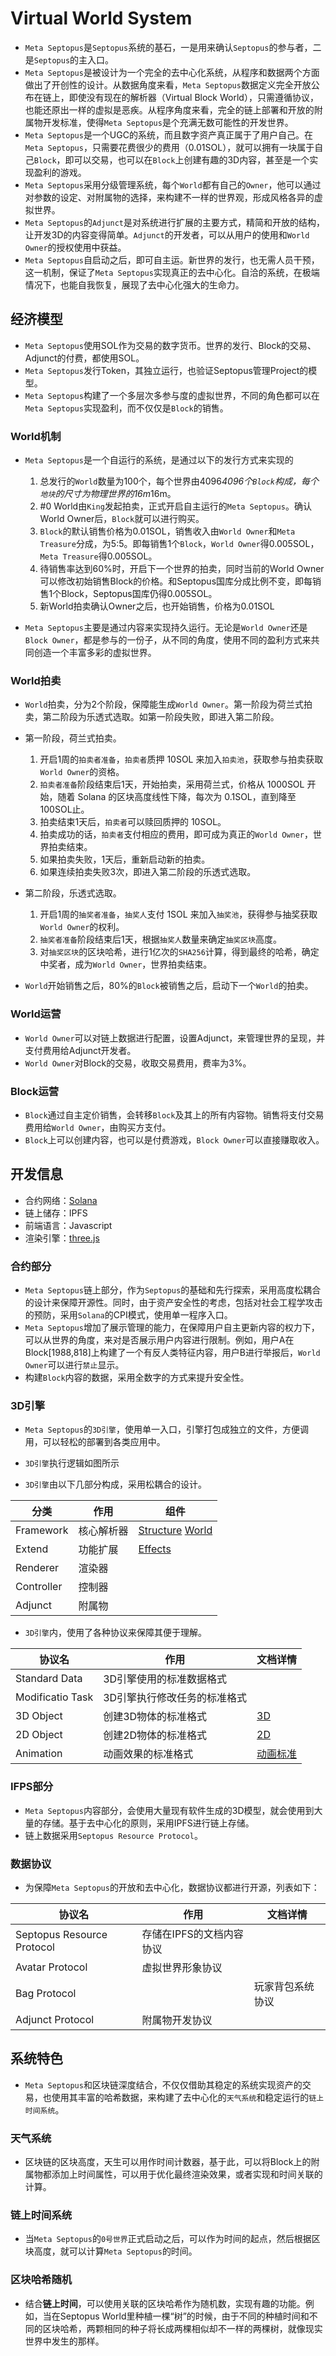 # Virtual World System

* `Meta Septopus`是`Septopus`系统的基石，一是用来确认`Septopus`的参与者，二是`Septopus`的主入口。
* `Meta Septopus`是被设计为一个完全的去中心化系统，从程序和数据两个方面做出了开创性的设计。从数据角度来看，`Meta Septopus`数据定义完全开放公布在链上，即使没有现在的解析器（Virtual Block World），只需遵循协议，也能还原出一样的虚拟是恶疾。从程序角度来看，完全的链上部署和开放的附属物开发标准，使得`Meta Septopus`是个充满无数可能性的开发世界。
* `Meta Septopus`是一个UGC的系统，而且数字资产真正属于了用户自己。在`Meta Septopus`，只需要花费很少的费用（0.01SOL），就可以拥有一块属于自己`Block`，即可以交易，也可以在`Block`上创建有趣的3D内容，甚至是一个实现盈利的游戏。
* `Meta Septopus`采用分级管理系统，每个`World`都有自己的`Owner`，他可以通过对参数的设定、对附属物的选择，来构建不一样的世界观，形成风格各异的虚拟世界。
* `Meta Septopus`的`Adjunct`是对系统进行扩展的主要方式，精简和开放的结构，让开发3D的内容变得简单。`Adjunct`的开发者，可以从用户的使用和`World Owner`的授权使用中获益。
* `Meta Septopus`自启动之后，即可自主运。新世界的发行，也无需人员干预，这一机制，保证了`Meta Septopus`实现真正的去中心化。自洽的系统，在极端情况下，也能自我恢复，展现了去中心化强大的生命力。

## 经济模型

* `Meta Septopus`使用SOL作为交易的数字货币。世界的发行、Block的交易、Adjunct的付费，都使用SOL。
* `Meta Septopus`发行Token，其独立运行，也验证Septopus管理Project的模型。
* `Meta Septopus`构建了一个多层次多参与度的虚拟世界，不同的角色都可以在`Meta Septopus`实现盈利，而不仅仅是`Block`的销售。

### World机制

* `Meta Septopus`是一个自运行的系统，是通过以下的发行方式来实现的
  1. 总发行的`World`数量为100个，每个世界由4096*4096个`Block`构成，每个`地块`的尺寸为物理世界的16m*16m。
  2. #0 World由`King`发起拍卖，正式开启自主运行的`Meta Septopus`。确认World Owner后，`Block`就可以进行购买。
  3. `Block`的默认销售价格为0.01SOL，销售收入由`World Owner`和`Meta Treasure`分成，为5:5。即每销售1个`Block`，`World Owner`得0.005SOL，`Meta Treasure`得0.005SOL。
  4. 待销售率达到60%时，开启下一个世界的拍卖，同时当前的World Owner可以修改初始销售Block的价格。和Septopus国库分成比例不变，即每销售1个Block，Septopus国库仍得0.005SOL。
  5. 新World拍卖确认Owner之后，也开始销售，价格为0.01SOL

* `Meta Septopus`主要是通过内容来实现持久运行。无论是`World Owner`还是`Block Owner`，都是参与的一份子，从不同的角度，使用不同的盈利方式来共同创造一个丰富多彩的虚拟世界。

### World拍卖

* `World`拍卖，分为2个阶段，保障能生成`World Owner`。第一阶段为荷兰式拍卖，第二阶段为乐透式选取。如第一阶段失败，即进入第二阶段。

* 第一阶段，荷兰式拍卖。
  1. 开启1周的`拍卖者准备`，`拍卖者`质押 10SOL 来加入`拍卖池`，获取参与拍卖获取`World Owner`的资格。
  2. `拍卖者准备`阶段结束后1天，开始拍卖，采用荷兰式，价格从 1000SOL 开始，随着 Solana 的区块高度线性下降，每次为 0.1SOL，直到降至100SOL止。
  3. 拍卖结束1天后，`拍卖者`可以赎回质押的 10SOL。
  4. 拍卖成功的话，`拍卖者`支付相应的费用，即可成为真正的`World Owner`，世界拍卖结束。
  5. 如果拍卖失败，1天后，重新启动新的拍卖。
  6. 如果连续拍卖失败3次，即进入第二阶段的乐透式选取。

* 第二阶段，乐透式选取。  
  1. 开启1周的`抽奖者准备`，`抽奖人`支付 1SOL 来加入`抽奖池`，获得参与抽奖获取`World Owner`的权利。
  2. `抽奖者准备`阶段结束后1天，根据`抽奖人`数量来确定`抽奖区块`高度。
  3. 对`抽奖区块`的区块哈希，进行1亿次的`SHA256`计算，得到最终的哈希，确定中奖者，成为`World Owner`，世界拍卖结束。

* `World`开始销售之后，80%的`Block`被销售之后，启动下一个`World`的拍卖。

### World运营

* `World Owner`可以对链上数据进行配置，设置Adjunct，来管理世界的呈现，并支付费用给Adjunct开发者。
* `World Owner`对Block的交易，收取交易费用，费率为3%。

### Block运营

* `Block`通过自主定价销售，会转移`Block`及其上的所有内容物。销售将支付交易费用给`World Owner`，由购买方支付。
* `Block`上可以创建内容，也可以是付费游戏，`Block Owner`可以直接赚取收入。

## 开发信息

* 合约网络：[Solana](https://solana.com)
* 链上储存：IPFS
* 前端语言：Javascript
* 渲染引擎：[three.js](https://threejs.org)

### 合约部分

* `Meta Septopus`链上部分，作为`Septopus`的基础和先行探索，采用高度松耦合的设计来保障开源性。同时，由于资产安全性的考虑，包括对社会工程学攻击的预防，采用`Solana`的CPI模式，使用单一程序入口。
* `Meta Septopus`增加了展示管理的能力，在保障用户自主更新内容的权力下，可以从世界的角度，来对是否展示用户内容进行限制。例如，用户A在Block[1988,818]上构建了一个有反人类特征内容，用户B进行举报后，`World Owner`可以进行`禁止`显示。
* 构建`Block`内容的数据，采用全数字的方式来提升安全性。

### 3D引擎

* `Meta Septopus`的`3D引擎`，使用单一入口，引擎打包成独立的文件，方便调用，可以轻松的部署到各类应用中。

* `3D引擎`执行逻辑如图所示

* `3D引擎`由以下几部分构成，采用松耦合的设计。

| 分类 | 作用 | 组件 |
| --- | --- | --- |
| Framework | 核心解析器 | [Structure](/docs/world/Framework/system)  [World](/docs/world/Framework/world)  |
| Extend | 功能扩展 | [Effects](/docs/world/Framework/system) |
| Renderer | 渲染器 |  |
| Controller | 控制器 |  |
| Adjunct | 附属物 |  |

* `3D引擎`内，使用了各种协议来保障其便于理解。

| 协议名 | 作用 | 文档详情 |
| --- | --- | --- |
| Standard Data | 3D引擎使用的标准数据格式 |  |
| Modificatio Task | 3D引擎执行修改任务的标准格式 |  |
| 3D Object | 创建3D物体的标准格式 | [3D](/docs/world/Protocol/3D%20object) |
| 2D Object | 创建2D物体的标准格式 | [2D](/docs/world/Protocol/2D%20object)  |
| Animation | 动画效果的标准格式 | [动画标准](/docs/world/protocol/animation) |

### IFPS部分

* `Meta Septopus`内容部分，会使用大量现有软件生成的3D模型，就会使用到大量的存储。基于去中心化的原则，采用IPFS进行链上存储。
* 链上数据采用`Septopus Resource Protocol`。

### 数据协议

* 为保障`Meta Septopus`的开放和去中心化，数据协议都进行开源，列表如下：

| 协议名 | 作用 | 文档详情 |
| --- | --- | --- |
| Septopus Resource Protocol | 存储在IPFS的文档内容协议 |  |
| Avatar Protocol | 虚拟世界形象协议 |  |
| Bag Protocol |  | 玩家背包系统协议 |
| Adjunct Protocol | 附属物开发协议 |  |

## 系统特色

* `Meta Septopus`和区块链深度结合，不仅仅借助其稳定的系统实现资产的交易，也使用其丰富的哈希数据，来构建了去中心化的`天气系统`和稳定运行的`链上时间系统`。

### 天气系统

* 区块链的区块高度，天生可以用作时间计数器，基于此，可以将Block上的附属物都添加上时间属性，可以用于优化最终渲染效果，或者实现和时间关联的计算。
  
### 链上时间系统

* 当`Meta Septopus`的`0号世界`正式启动之后，可以作为时间的起点，然后根据区块高度，就可以计算`Meta Septopus`的时间。

### 区块哈希随机

* 结合**链上时间**，可以使用关联的区块哈希作为随机数，实现有趣的功能。例如，当在Septopus World里种植一棵“树”的时候，由于不同的种植时间和不同的区块哈希，两颗相同的种子将长成两棵相似却不一样的两棵树，就像现实世界中发生的那样。
